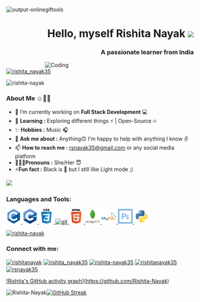 <!--
### Hey there <img src="https://media.giphy.com/media/hvRJCLFzcasrR4ia7z/giphy.gif" width="25px">
<h1 align="Left"> This is Rishita Nayak  </h1>
<h3 align="Left">  Tech Enthusiast | CSE Undergrad </h3> <br>
-->
<!--
<br /> ![Blue Modern Corporate Computer and Technology Linkedin Banner](https://user-images.githubusercontent.com/86939391/175207631-2aa30db4-3584-4b15-b078-3237cde708a4.png)


<br /> 

https://user-images.githubusercontent.com/86939391/175208585-566cf8b0-8cd9-43be-ab69-d41b1c293d86.mp4


-->

<br />![output-onlinegiftools](https://user-images.githubusercontent.com/86939391/175209940-0ef7ed68-5752-43a0-a10c-73f100abcb14.gif)




<h1 align="right">    Hello, myself Rishita Nayak      <img src="https://user-images.githubusercontent.com/86939391/175268514-78bc1f70-0fdc-493d-bb17-7497e70fa63a.png" width="50px"> </h1> 





<h3 align="right">A passionate learner from India</h3>
<img align="right" alt="Coding" width="400" src="https://i.pinimg.com/originals/e7/26/c7/e726c74ac081eed50feee1433d12c998.gif">



<p align="left"> <a href="https://twitter.com/rishita_nayak35" target="blank"><img src="https://img.shields.io/twitter/follow/rishita_nayak35?logo=twitter&style=for-the-badge" alt="rishita_nayak35" /></a> </p>
<p align="left"> <img src="https://komarev.com/ghpvc/?username=rishita-nayak&label=Profile%20views&color=0e75b6&style=flat" alt="rishita-nayak" /> </p>

###  About Me ☺️✌🏻
- 🔭  I’m currently working on  **Full Stack Development**  :computer: 
- 🌱 **Learning :** Exploring different things :zap: | Open-Source :fire:	
- ✨ **Hobbies :** Music :headphones:
- 💬 **Ask me about :** Anything🙃 I'm happy to help with anything I know :v:
- 📫 **How to reach me :** rsnayak35@gmail.com or any social media platform 
- 🙋🏻‍♀️**Pronouns :** She/Her :innocent:
- ⚡**Fun fact :** Black is 🖤 but I still like Light mode ;)
<img src="https://github-readme-stats.vercel.app/api?username=Rishita-Nayak&show_icons=true&theme=radical&title_color=8E2DE2&text_color=fff&icon_color=8E2DE2"> 

<h3 align="left">Languages and Tools:</h3>
<p align="left"> <a href="https://www.cprogramming.com/" target="_blank" rel="noreferrer"> <img src="https://raw.githubusercontent.com/devicons/devicon/master/icons/c/c-original.svg" alt="c" width="40" height="40"/> </a> <a href="https://www.w3schools.com/cpp/" target="_blank" rel="noreferrer"> <img src="https://raw.githubusercontent.com/devicons/devicon/master/icons/cplusplus/cplusplus-original.svg" alt="cplusplus" width="40" height="40"/> </a> <a href="https://www.w3schools.com/css/" target="_blank" rel="noreferrer"> <img src="https://raw.githubusercontent.com/devicons/devicon/master/icons/css3/css3-original-wordmark.svg" alt="css3" width="40" height="40"/> </a> <a href="https://git-scm.com/" target="_blank" rel="noreferrer"> <img src="https://www.vectorlogo.zone/logos/git-scm/git-scm-icon.svg" alt="git" width="40" height="40"/> </a> <a href="https://www.w3.org/html/" target="_blank" rel="noreferrer"> <img src="https://raw.githubusercontent.com/devicons/devicon/master/icons/html5/html5-original-wordmark.svg" alt="html5" width="40" height="40"/> </a> <a href="https://www.mongodb.com/" target="_blank" rel="noreferrer"> <img src="https://raw.githubusercontent.com/devicons/devicon/master/icons/mongodb/mongodb-original-wordmark.svg" alt="mongodb" width="40" height="40"/> </a> <a href="https://www.mysql.com/" target="_blank" rel="noreferrer"> <img src="https://raw.githubusercontent.com/devicons/devicon/master/icons/mysql/mysql-original-wordmark.svg" alt="mysql" width="40" height="40"/> </a> <a href="https://www.photoshop.com/en" target="_blank" rel="noreferrer"> <img src="https://raw.githubusercontent.com/devicons/devicon/master/icons/photoshop/photoshop-line.svg" alt="photoshop" width="40" height="40"/> </a> <a href="https://www.python.org" target="_blank" rel="noreferrer"> <img src="https://raw.githubusercontent.com/devicons/devicon/master/icons/python/python-original.svg" alt="python" width="40" height="40"/> </a> </p>


<p align="left"> <a href="https://github.com/ryo-ma/github-profile-trophy"><img src="https://github-profile-trophy.vercel.app/?username=rishita-nayak" alt="rishita-nayak" /></a> </p>

<h3 align="left">Connect with me:</h3>
<p align="left">
<a href="https://dev.to/rishitanayak" target="blank"><img align="center" src="https://raw.githubusercontent.com/rahuldkjain/github-profile-readme-generator/master/src/images/icons/Social/devto.svg" alt="rishitanayak" height="30" width="40" /></a>
<a href="https://twitter.com/rishita_nayak35" target="blank"><img align="center" src="https://raw.githubusercontent.com/rahuldkjain/github-profile-readme-generator/master/src/images/icons/Social/twitter.svg" alt="rishita_nayak35" height="30" width="40" /></a>
<a href="https://linkedin.com/in/rishita-nayak35" target="blank"><img align="center" src="https://raw.githubusercontent.com/rahuldkjain/github-profile-readme-generator/master/src/images/icons/Social/linked-in-alt.svg" alt="rishita-nayak35" height="30" width="40" /></a>
<a href="https://instagram.com/rishitanayak35" target="blank"><img align="center" src="https://raw.githubusercontent.com/rahuldkjain/github-profile-readme-generator/master/src/images/icons/Social/instagram.svg" alt="rishitanayak35" height="30" width="40" /></a>
<a href="https://www.hackerrank.com/rsnayak35" target="blank"><img align="center" src="https://raw.githubusercontent.com/rahuldkjain/github-profile-readme-generator/master/src/images/icons/Social/hackerrank.svg" alt="rsnayak35" height="30" width="40" /></a>
</p>


[!Rishita's GitHub activity graph](https://activity-graph.herokuapp.com/graph?username=Rishita-Nayak&&theme=xcode)](https://github.com/Rishita-Nayak)


<p><img align="left" src="https://github-readme-stats.vercel.app/api/top-langs?username=Rishita-Nayak&show_icons=true&locale=en&layout=compact&theme=tokyonight" alt="Rishita-Nayak" /></p>


[![GitHub Streak](https://github-readme-streak-stats.herokuapp.com?user=Rishita-Nayak&theme=midnight-purple&date_format=j%20M%5B%20Y%5D)](https://git.io/streak-stats)
















<!--
**Rishita-Nayak/Rishita-Nayak** is a ✨ _special_ ✨ repository because its `README.md` (this file) appears on your GitHub profile.

Here are some ideas to get you started:

- 🔭 I’m currently working on ...
- 🌱 I’m currently learning ...
- 👯 I’m looking to collaborate on ...
- 🤔 I’m looking for help with ...
- 💬 Ask me about ...
- 📫 How to reach me: ...
- 😄 Pronouns: ...
- ⚡ Fun fact: ...
-->
